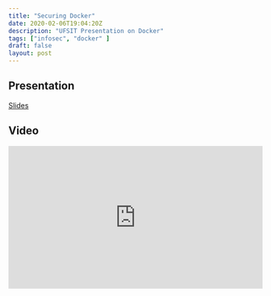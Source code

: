 ```yaml
---
title: "Securing Docker"
date: 2020-02-06T19:04:20Z
description: "UFSIT Presentation on Docker"
tags: ["infosec", "docker" ]
draft: false
layout: post
---
```


## Presentation

[Slides](https://public.ranvier.net/UFSIT/intro-to-docker/Securing%20Docker%20Containers%20%5BUF%20InfoSec%5D.pdf)

## Video

<div style="position: relative; padding-bottom: 56.25%; height: 0; overflow: hidden;">
  <iframe src="https://public.ranvier.net/public/UFSIT/intro-to-docker/securing-docker-ufsit.mp4" style="position: absolute; top: 0; left: 0; width: 100%; height: 100%; border:0;" allowfullscreen title="Securing Docker Lecture"></iframe>
</div>
